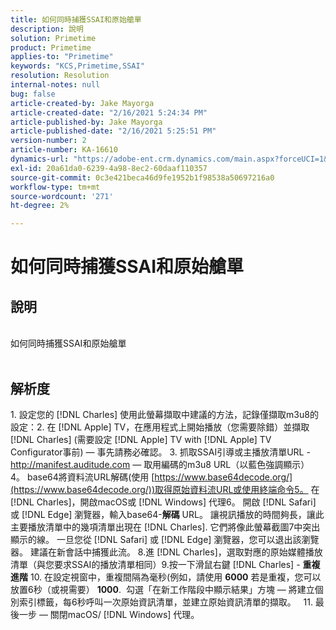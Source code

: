 ```yaml
---
title: 如何同時捕獲SSAI和原始艙單
description: 說明
solution: Primetime
product: Primetime
applies-to: "Primetime"
keywords: "KCS,Primetime,SSAI"
resolution: Resolution
internal-notes: null
bug: false
article-created-by: Jake Mayorga
article-created-date: "2/16/2021 5:24:34 PM"
article-published-by: Jake Mayorga
article-published-date: "2/16/2021 5:25:51 PM"
version-number: 2
article-number: KA-16610
dynamics-url: "https://adobe-ent.crm.dynamics.com/main.aspx?forceUCI=1&pagetype=entityrecord&etn=knowledgearticle&id=fd0d47d2-7b70-eb11-a812-00224809a536"
exl-id: 20a61da0-6239-4a98-8ec2-60daaf110357
source-git-commit: 0c3e421beca46d9fe1952b1f98538a50697216a0
workflow-type: tm+mt
source-wordcount: '271'
ht-degree: 2%

---
```


# 如何同時捕獲SSAI和原始艙單

## 說明

<br>如何同時捕獲SSAI和原始艙單<br><br>



## 解析度




1. 設定您的 [!DNL Charles] 使用此螢幕擷取中建議的方法，記錄僅擷取m3u8的設定：2. 在 [!DNL Apple] TV，在應用程式上開始播放（您需要除錯）並擷取 [!DNL Charles] (需要設定 [!DNL Apple] TV with [!DNL Apple] TV Configurator事前) — 事先請務必確認。  3. 抓取SSAI引導或主播放清單URL -http://manifest.auditude.com — 取用編碼的m3u8 URL（以藍色強調顯示）4。 base64將資料流URL解碼(使用 [https://www.base64decode.org/](https://www.base64decode.org/))取得原始資料流URL或使用終端命令5。 在 [!DNL Charles]，開啟macOS或 [!DNL Windows] 代理6。 開啟 [!DNL Safari] 或 [!DNL Edge] 瀏覽器，輸入base64-<b>解碼</b> URL。 讓視訊播放的時間夠長，讓此主要播放清單中的幾項清單出現在 [!DNL Charles]. 它們將像此螢幕截圖7中突出顯示的線。 一旦您從 [!DNL Safari] 或 [!DNL Edge] 瀏覽器，您可以退出該瀏覽器。 建議在新會話中捕獲此流。  8.進 [!DNL Charles]，選取對應的原始媒體播放清單（與您要求SSAI的播放清單相同）9.按一下滑鼠右鍵 [!DNL Charles] - <b>重複進階</b>  10. 在設定視窗中，重複間隔為毫秒(例如，請使用 <b>6000</b> 若是重複，您可以放置6秒（或視需要） <b>1000</b>.  勾選「在新工作階段中顯示結果」方塊 — 將建立個別索引標籤，每6秒呼叫一次原始資訊清單，並建立原始資訊清單的擷取。   11. 最後一步 — 關閉macOS/ [!DNL Windows] 代理。
